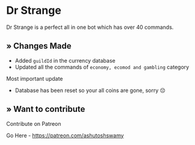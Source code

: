 # Dr Strange

Dr Strange is a perfect all in one bot which has over 40 commands.

## » Changes Made

- Added `guildId` in the currency database
- Updated all the commands of `economy, ecomod and gambling` category

Most important update

- Database has been reset so your all coins are gone, sorry 😔

## » Want to contribute

Contribute on Patreon

Go Here - https://patreon.com/ashutoshswamy
